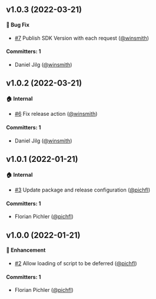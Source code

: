 



## v1.0.3 (2022-03-21)

#### :bug: Bug Fix
* [#7](https://github.com/TelemetryDeck/JavaScriptSDK/pull/7) Publish SDK Version with each request ([@winsmith](https://github.com/winsmith))

#### Committers: 1
- Daniel Jilg ([@winsmith](https://github.com/winsmith))

## v1.0.2 (2022-03-21)

#### :house: Internal
* [#6](https://github.com/TelemetryDeck/JavaScriptSDK/pull/6) Fix release action ([@winsmith](https://github.com/winsmith))

#### Committers: 1
- Daniel Jilg ([@winsmith](https://github.com/winsmith))

## v1.0.1 (2022-01-21)

#### :house: Internal
* [#3](https://github.com/TelemetryDeck/JavaScriptSDK/pull/3) Update package and release configuration ([@pichfl](https://github.com/pichfl))

#### Committers: 1
- Florian Pichler ([@pichfl](https://github.com/pichfl))

## v1.0.0 (2022-01-21)

#### :rocket: Enhancement
* [#2](https://github.com/TelemetryDeck/JavaScriptSDK/pull/2) Allow loading of script to be deferred ([@pichfl](https://github.com/pichfl))

#### Committers: 1
- Florian Pichler ([@pichfl](https://github.com/pichfl))

